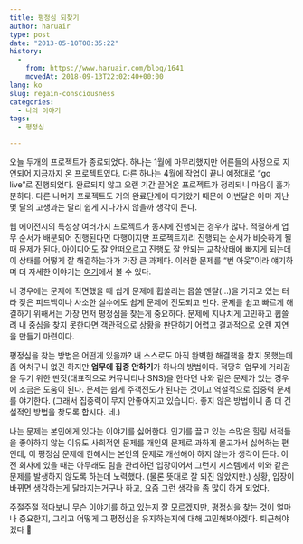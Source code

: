 ```yaml
---
title: 평정심 되찾기
author: haruair
type: post
date: "2013-05-10T08:35:22"
history:
  - 
    from: https://www.haruair.com/blog/1641
    movedAt: 2018-09-13T22:02:40+00:00
lang: ko
slug: regain-consciousness
categories:
  - 나의 이야기
tags:
  - 평정심

---
```

오늘 두개의 프로젝트가 종료되었다. 하나는 1월에 마무리했지만 어른들의 사정으로 지연되어 지금까지 온 프로젝트였다. 다른 하나는 4월에 작업이 끝나 예정대로 &#8220;go live&#8221;로 진행되었다. 완료되지 않고 오랜 기간 끌어온 프로젝트가 정리되니 마음이 홀가분하다. 다른 나머지 프로젝트도 거의 완료단계에 다가왔기 때문에 이번달은 아마 지난 몇 달의 고생과는 달리 쉽게 지나가지 않을까 생각이 든다.

웹 에이전시의 특성상 여러가지 프로젝트가 동시에 진행되는 경우가 많다. 적절하게 업무 순서가 배분되어 진행된다면 다행이지만 프로젝트끼리 진행되는 순서가 비슷하게 될 때 문제가 된다. 아이디어도 잘 안떠오르고 진행도 잘 안되는 교착상태에 빠지게 되는데 이 상태를 어떻게 잘 해결하는가가 가장 큰 과제다. 이러한 문제를 &#8220;번 아웃&#8221;이라 얘기하며 더 자세한 이야기는 <a href="http://subokim.wordpress.com/2013/04/12/prevent-burnout/" title="IT의 중심에서 - 번아웃을 막는 방법" target="_blank">여기</a>에서 볼 수 있다.

내 경우에는 문제에 직면했을 때 쉽게 문제에 휩쓸리는 몹쓸 멘탈(&#8230;)을 가지고 있는 터라 잦은 피드백이나 사소한 실수에도 쉽게 문제에 전도되고 만다. 문제를 쉽고 빠르게 해결하기 위해서는 가장 먼저 평정심을 찾는게 중요하다. 문제에 지나치게 고민하고 휩쓸려 내 중심을 찾지 못한다면 객관적으로 상황을 판단하기 어렵고 결과적으로 오랜 지연을 만들기 마련이다.

평정심을 찾는 방법은 어떤게 있을까? 내 스스로도 아직 완벽한 해결책을 찾지 못했는데 좀 어처구니 없긴 하지만 **업무에 집중 안하기**가 하나의 방법이다. 적당히 업무에 거리감을 두기 위한 딴짓(대표적으로 커뮤니티나 SNS)을 한다면 나와 같은 문제가 있는 경우에 조금은 도움이 된다. 문제는 쉽게 주객전도가 된다는 것이고 역설적으로 집중력 문제를 야기한다. (그래서 집중력이 무지 안좋아지고 있습니다. 좋지 않은 방법이니 좀 더 건설적인 방법을 찾도록 합시다. 네.)

나는 문제는 본인에게 있다는 이야기를 싫어한다. 인기를 끌고 있는 수많은 힐링 서적들을 좋아하지 않는 이유도 사회적인 문제를 개인의 문제로 과하게 몰고가서 싫어하는 편인데, 이 평정심 문제에 한해서는 본인의 문제로 개선해야 하지 않는가 생각이 든다. 이전 회사에 있을 때는 아무래도 팀을 관리하던 입장이어서 그런지 시스템에서 이와 같은 문제를 발생하지 않도록 하는데 노력했다. (물론 뜻대로 잘 되진 않았지만.) 상황, 입장이 바뀌면 생각하는게 달라지는거구나 하고, 요즘 그런 생각을 좀 많이 하게 되었다.

주절주절 적다보니 무슨 이야기를 하고 있는지 잘 모르겠지만, 평정심을 찾는 것이 얼마나 중요한지, 그리고 어떻게 그 평정심을 유지하는지에 대해 고민해봐야겠다. 퇴근해야겠다 🙂